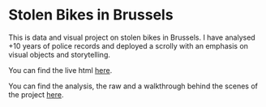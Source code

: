# Stolen Bikes in Brussels
 
This is data and visual project on stolen bikes in Brussels. I have analysed +10 years of police records and 
deployed a scrolly with an emphasis on visual objects and storytelling.

You can find the live html <a href="https://anaemepe.github.io/bikes-Brussels/">here</a>.

You can find the analysis, the raw and a walkthrough behind the scenes of the project <a href="https://github.com/anaemepe/bike-Brussels-process">here</a>.
